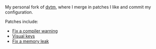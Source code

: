 My personal fork of [dvtm](https://github.com/martanne/dvtm), where I merge in
patches I like and commit my configuration.

Patches include:

- [Fix a compiler warning](https://github.com/martanne/dvtm/issues/64)
- [Visual keys](https://github.com/martanne/dvtm/pull/28)
- [Fix a memory leak](https://github.com/martanne/dvtm/pull/76)

